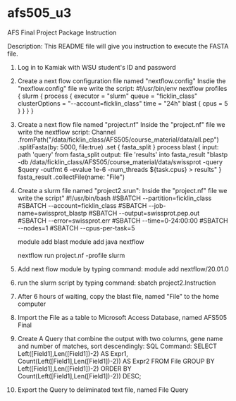 # afs505_u3
AFS Final Project Package Instruction

Description: This README file will give you instruction to execute the FASTA file.

1) Log in to Kamiak with WSU student's ID and password

2) Create a next flow configuration file named "nextflow.config"
   Insdie the "nexflow.config" file we write the script:
   #!/usr/bin/env nextflow
   profiles {
     slurm {
       process {
         executor = "slurm"
         queue = "ficklin_class"
         clusterOptions =  "--account=ficklin_class"
         time = "24h"
         blast {
       cpus = 5
          }
        }
      }
    }

3) Create a next flow file named "project.nf"
   Inside the "project.nf" file we write the nextflow script:
    Channel
      .fromPath("/data/ficklin_class/AFS505/course_material/data/all.pep")
      .splitFasta(by: 5000, file:true)
      .set { fasta_split }
      process blast {
        input:
        path 'query' from fasta_split
        output:
        file 'results' into fasta_result
        "blastp -db /data/ficklin_class/AFS505/course_material/data/swissprot -query $query -outfmt 6 -evalue 1e-6 -num_threads ${task.cpus} > results"
      }
      fasta_result
      .collectFile(name: "File")

4) Create a slurm file named "project2.srun":
   Inside the "project.nf" file we write the script"
   #!/usr/bin/bash
   #SBATCH --partition=ficklin_class
   #SBATCH --account=ficklin_class
   #SBATCH --job-name=swissprot_blastp
   #SBATCH --output=swissprot.pep.out
   #SBATCH --error=swissprot.err
   #SBATCH --time=0-24:00:00
   #SBATCH --nodes=1
   #SBATCH --cpus-per-task=5

   module add blast
   module add java nextflow

   nextflow run project.nf -profile slurm

5) Add next flow module by typing command: module add nextflow/20.01.0

6) run the slurm script by typing command: sbatch project2.Instruction

7) After 6 hours of waiting, copy the blast file, named "File" to the home computer

8) Import the File as a table to Microsoft Access Database, named AFS505 Final

9) Create A Query that combine the output with two columns, gene name and number of matches, sort descendingly:
   SQL Command:
   SELECT Left([Field1],Len([Field1])-2) AS Expr1, Count(Left([Field1],Len([Field1])-2)) AS Expr2
   FROM File
   GROUP BY Left([Field1],Len([Field1])-2)
   ORDER BY Count(Left([Field1],Len([Field1])-2)) DESC;

10) Export the Query to deliminated text file, named File Query
